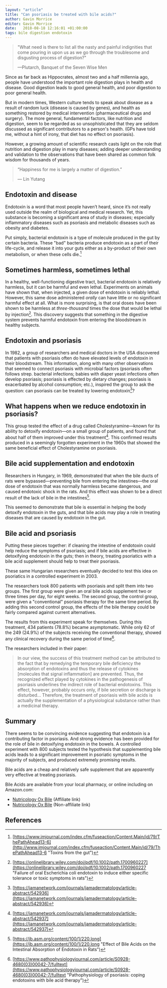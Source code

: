 ```yaml
---
layout: "article"
title: "Can psoriasis be treated with bile acids?"
author: Gavin Morrice
editor: Gavin Morrice
date:   2018-08-18 12:16:01 +01:00:00
tags: bile digestion endotoxin
---
```


> "What need is there to list all the nasty and painful indignities that come pouring in upon us as we go through the troublesome and disgusting process of digestion?"
>
> —Plutarch, Banquet of the Seven Wise Men

Since as far back as Hippocrates, almost two and a half millennia ago, people have understood the important role digestion plays in health and disease. Good digestion leads to good general health, and poor digestion to poor general health.

But in modern times, Western culture tends to speak about disease as a result of random luck (disease is caused by genes), and health as something restored by medical intervention (pharmaceutical drugs and surgery). The more general, fundamental factors, like nutrition and digestion, seem to be regarded as so unsophisticated that they are seldom discussed as significant contributors to a person's health. (GPs have told me, without a hint of irony, that diet has no effect on psoriasis).

However, a growing amount of scientific research casts light on the role that nutrition and digestion play in many diseases; adding deeper understanding and validation to the observations that have been shared as common folk wisdom for thousands of years.

> “Happiness for me is largely a matter of digestion.”
>
> ― Lin Yutang

## Endotoxin and disease

Endotoxin is a word that most people haven’t heard, since it’s not really used outside the realm of biological and medical research. Yet, this substance is becoming a significant area of study in diseases; especially inflammatory diseases such as psoriasis and metabolic diseases such as obesity and diabetes.

Put simply, bacterial endotoxin is a type of molecule produced in the gut by certain bacteria. These "bad" bacteria produce endotoxin as a part of their life-cycle, and release it into your guts either as a by-product of their own metabolism, or when these cells die.[^1]

## Sometimes harmless, sometimes lethal
In a healthy, well-functioning digestive tract, bacterial endotoxin is relatively harmless, but it can be harmful and even lethal. Experiments on animals have shown that, when injected, a given dose of endotoxin is reliably lethal. However, this same dose administered *orally* can have little or no significant harmful effect at all. What is more surprising, is that oral doses have been shown to be harmless at *three-thousand* times the dose that would be lethal by injection[^2]. This discovery suggests that something in the digestive system prevents harmful endotoxin from entering the bloodstream in healthy subjects.

## Endotoxin and psoriasis
In 1982, a group of researchers and medical doctors in the USA discovered that patients with psoriasis often do have elevated levels of endotoxin in their bloodstream. This information, along with many other observations that seemed to connect psoriasis with microbial factors (psoriasis often follows strep. bacterial infections; babies with diaper yeast infections often develop psoriasis; psoriasis is effected by dietary changes; psoriasis is exacerbated by alcohol consumption; etc.), inspired the group to ask the question: can psoriasis can be treated by lowering endotoxin[^3]?

## What happens when we reduce endotoxin in psoriasis?
This group tested the effect of a drug called Cholestyramine—known for its ability to detoxify endotoxin—on a small group of patients, and found that about half of them improved under this treatment[^4]. This confirmed results produced in a seemingly forgotten experiment in the 1960s that showed the same beneficial effect of Cholestyramine on psoriasis.

## Bile acid supplementation and endotoxin
Researchers in Hungary, in 1969, demonstrated that when the bile ducts of rats were bypassed—preventing bile from entering the intestines—the oral dose of endotoxin that was normally harmless became dangerous, and caused endotoxic shock in the rats. And this effect was shown to be a direct result of the lack of bile in the intestines[^5].

This seemed to demonstrate that bile is essential in helping the body detoxify endotoxin in the guts, and that bile acids may play a role in treating diseases that are caused by endotoxin in the gut.

## Bile acid and psoriasis
Putting these pieces together: if cleaning the intestine of endotoxin could help reduce the symptoms of psoriasis; and if bile acids are effective in detoxifying endotoxin in the guts; then in theory, treating psoriatics with a bile acid supplement should help to treat their psoriasis.

These same Hungarian researchers eventually decided to test this idea on psoriatics in a controlled experiment in 2003.

The researchers took 800 patients with psoriasis and split them into two groups. The first group were given an oral bile acids supplement two or three times per day, for eight weeks. The second group, the control group, were given a "conventional" psoriasis therapy for the same time period. By adding this second control group, the effects of the bile therapy could be fairly compared against current alternatives.

The results from this experiment speak for themselves. During this treatment, 434 patients (78.8%) became asymptomatic. While only 62 of the 249 (24.9%) of the subjects receiving the conventional therapy, showed any clinical recovery during the same period of time[^6].

The researchers included in their paper:

> In our view, the success of this treatment method can be attributed to the fact that by remedying the temporary bile deficiency the absorption of endotoxins and thus the release of cytokines [molecules that signal inflammation] are prevented. Thus, the recognized effect played by cytokines in the pathogenesis of psoriasis underlines the indirect role of bacterial endotoxins. This effect, however, probably occurs only, if bile secretion or discharge is disturbed… Therefore, the treatment of psoriasis with bile acids is actually the supplementation of a physiological substance rather than a medicinal therapy.

## Summary
There seems to be convincing evidence suggesting that endotoxin is a contributing factor in psoriasis. And strong evidence has been provided for the role of bile in detoxifying endotoxin in the bowels. A controlled experiment with 800 subjects tested the hypothesis that supplementing bile acids leads to a significant improvement in psoriatic symptoms in the majority of subjects, and produced extremely promising results.

Bile acids are a cheap and relatively safe supplement that are apparently very effective at treating psoriasis.

Bile Acids are available from your local pharmacy, or online including on Amazon.com:
- [Nutricology Ox Bile](https://amzn.to/2BoVxDb "Nutricology Ox Bile") (Affiliate link)
- [Nutricology Ox Bile](https://www.amazon.co.uk/dp/B0002JIUDS/ref=pe_3187911_189395841_TE_dp_1 "Nutricology Ox Bile") (Non-affiliate link)

## References

[^1]:	[https://www.imjournal.com/index.cfm/fuseaction/Content.Main/id/79/ThePathAhead13-6](http://www.imjournal.com/index.cfm/fuseaction/Content.Main/id/79/ThePathAhead13-6 "Toxins from the gut")

[^2]:	[https://onlinelibrary.wiley.com/doi/pdf/10.1002/path.1700960227](https://onlinelibrary.wiley.com/doi/pdf/10.1002/path.1700960227 "Failure of oral Escherichia coli endotoxin to induce either specific tolerance or toxic symptoms in rats")

[^3]:	[https://jamanetwork.com/journals/jamadermatology/article-abstract/542936](https://jamanetwork.com/journals/jamadermatology/article-abstract/542936)

[^4]:	[https://jamanetwork.com/journals/jamadermatology/article-abstract/542937](https://jamanetwork.com/journals/jamadermatology/article-abstract/542937)

[^5]: [https://jb.asm.org/content/100/1/220.long](https://jb.asm.org/content/100/1/220.long "Effect of Bile Acids on the Intestinal Absorption of Endotoxin in Rats")

[^6]: [https://www.pathophysiologyjournal.com/article/S0928-4680(03)00042-7/fulltext](https://www.pathophysiologyjournal.com/article/S0928-4680(03)00042-7/fulltext "Pathophysiology of psoriasis: coping endotoxins with bile acid therapy")
